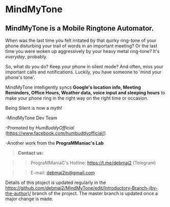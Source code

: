 # MindMyTone
## MindMyTone is a Mobile Ringtone Automator.

When was the last time you felt irritated by that quirky ring-tone of your phone disturbing your trail of words in an important meeting? Or the last time you were woken up aggressively by your heavy metal ring-tone? It's *everyday*, probably.

So, what do you do? Keep your phone in silent mode? And often, miss your important calls and notifications. Luckily, you have someone to 'mind your phone's tone'.

MindMyTone intelligently syncs **Google's location info, Meeting Reminders, Office Hours, Weather data, voice input and sleeping hours** to make your phone ring in the right way on the right time or occasion.

Being Silent is now a myth!

-MindMyTone Dev Team

-Promoted by *HumBuddyOfficial* (https://www.facebook.com/humbuddyofficial/)

-Another work from the **PrograMManiac's Lab**


>**Contact us:**

>>PrograMManiaC's Hotline: https://t.me/debmaj2 (Telegram)

>>E-mail: debmaj2in@gmail.com 

Details of this ptoject is updated regularly in the https://github.com/debmaj2/MindMyTone/edit/Introductory-Branch-(by-the-author)/ branch of the project. The master branch is updated once a major change is made.
